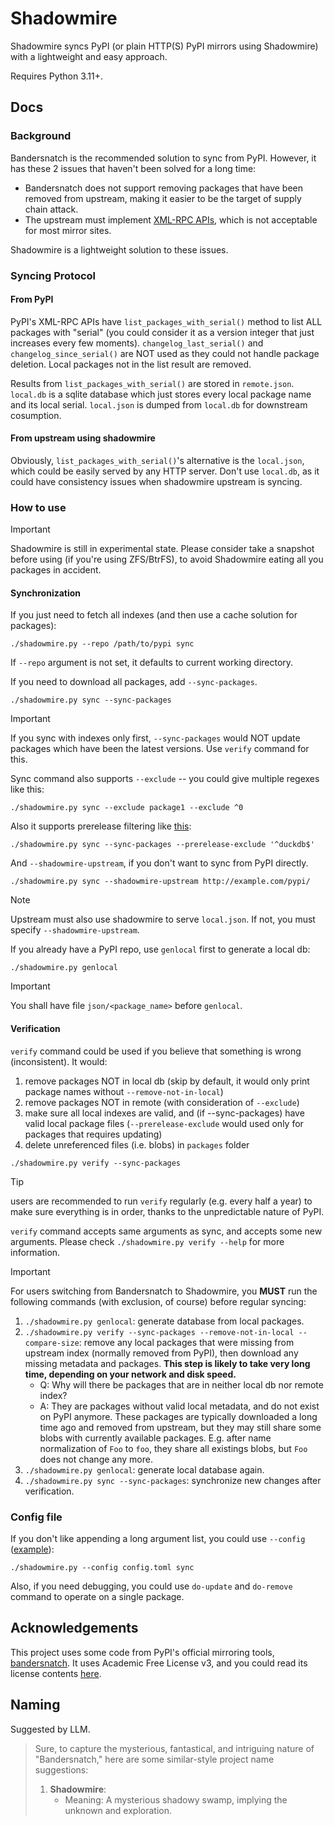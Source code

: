 # Shadowmire

Shadowmire syncs PyPI (or plain HTTP(S) PyPI mirrors using Shadowmire) with a lightweight and easy approach.

Requires Python 3.11+.

## Docs

### Background

Bandersnatch is the recommended solution to sync from PyPI. However, it has these 2 issues that haven't been solved for a long time:

- Bandersnatch does not support removing packages that have been removed from upstream, making it easier to be the target of supply chain attack.
- The upstream must implement [XML-RPC APIs](https://warehouse.pypa.io/api-reference/xml-rpc.html#mirroring-support), which is not acceptable for most mirror sites.

Shadowmire is a lightweight solution to these issues.

### Syncing Protocol

#### From PyPI

PyPI's XML-RPC APIs have `list_packages_with_serial()` method to list ALL packages with "serial" (you could consider it as a version integer that just increases every few moments). `changelog_last_serial()` and `changelog_since_serial()` are NOT used as they could not handle package deletion. Local packages not in the list result are removed.

Results from `list_packages_with_serial()` are stored in `remote.json`. `local.db` is a sqlite database which just stores every local package name and its local serial. `local.json` is dumped from `local.db` for downstream cosumption.

#### From upstream using shadowmire

Obviously, `list_packages_with_serial()`'s alternative is the `local.json`, which could be easily served by any HTTP server. Don't use `local.db`, as it could have consistency issues when shadowmire upstream is syncing.

### How to use

> [!IMPORTANT]
> Shadowmire is still in experimental state. Please consider take a snapshot before using (if you're using ZFS/BtrFS), to avoid Shadowmire eating all you packages in accident.

#### Synchronization

If you just need to fetch all indexes (and then use a cache solution for packages):

```shell
./shadowmire.py --repo /path/to/pypi sync
```

If `--repo` argument is not set, it defaults to current working directory.

If you need to download all packages, add `--sync-packages`.

```shell
./shadowmire.py sync --sync-packages
```

> [!IMPORTANT]
> If you sync with indexes only first, `--sync-packages` would NOT update packages which have been the latest versions. Use `verify` command for this.

Sync command also supports `--exclude` -- you could give multiple regexes like this:

```shell
./shadowmire.py sync --exclude package1 --exclude ^0
```

Also it supports prerelease filtering like [this](https://bandersnatch.readthedocs.io/en/latest/filtering_configuration.html#prerelease-filtering):

```shell
./shadowmire.py sync --sync-packages --prerelease-exclude '^duckdb$'
```

And `--shadowmire-upstream`, if you don't want to sync from PyPI directly.

```shell
./shadowmire.py sync --shadowmire-upstream http://example.com/pypi/
```

> [!NOTE]
> Upstream must also use shadowmire to serve `local.json`. If not, you must specify `--shadowmire-upstream`.

If you already have a PyPI repo, use `genlocal` first to generate a local db:

```shell
./shadowmire.py genlocal
```

> [!IMPORTANT]
> You shall have file `json/<package_name>` before `genlocal`.

#### Verification

`verify` command could be used if you believe that something is wrong (inconsistent). It would:

1. remove packages NOT in local db (skip by default, it would only print package names without `--remove-not-in-local`)
2. remove packages NOT in remote (with consideration of `--exclude`)
3. make sure all local indexes are valid, and (if --sync-packages) have valid local package files
   (`--prerelease-exclude` would used only for packages that requires updating)
4. delete unreferenced files (i.e. blobs) in `packages` folder

```shell
./shadowmire.py verify --sync-packages
```

> [!TIP]
> users are recommended to run `verify` regularly (e.g. every half a year) to make sure everything is in order, thanks to the unpredictable nature of PyPI.

`verify` command accepts same arguments as sync, and accepts some new arguments. Please check `./shadowmire.py verify --help` for more information.

> [!IMPORTANT]
> For users switching from Bandersnatch to Shadowmire, you **MUST** run the following commands (with exclusion, of course) before regular syncing:
>
> 1. `./shadowmire.py genlocal`: generate database from local packages.
> 1. `./shadowmire.py verify --sync-packages --remove-not-in-local --compare-size`: remove any local packages that were missing from upstream index (normally removed from PyPI), then download any missing metadata and packages. **This step is likely to take very long time, depending on your network and disk speed.** 
>     * Q: Why will there be packages that are in neither local db nor remote index?
>     * A: They are packages without valid local metadata, and do not exist on PyPI anymore. These packages are typically downloaded a long time ago and removed from upstream, but they may still share some blobs with currently available packages. E.g. after name normalization of `Foo` to `foo`, they share all existings blobs, but `Foo` does not change any more.
> 1. `./shadowmire.py genlocal`: generate local database again.
> 1. `./shadowmire.py sync --sync-packages`: synchronize new changes after verification.

### Config file

If you don't like appending a long argument list, you could use `--config` ([example](./config.example.toml)):

```shell
./shadowmire.py --config config.toml sync
```

Also, if you need debugging, you could use `do-update` and `do-remove` command to operate on a single package.

## Acknowledgements

This project uses some code from PyPI's official mirroring tools, [bandersnatch](https://github.com/pypa/bandersnatch). It uses Academic Free License v3, and you could read its license contents [here](./LICENSE.AFL).

## Naming

Suggested by LLM.

> Sure, to capture the mysterious, fantastical, and intriguing nature of "Bandersnatch," here are some similar-style project name suggestions:
>
> 1. **Shadowmire**:
>    - Meaning: A mysterious shadowy swamp, implying the unknown and exploration.
